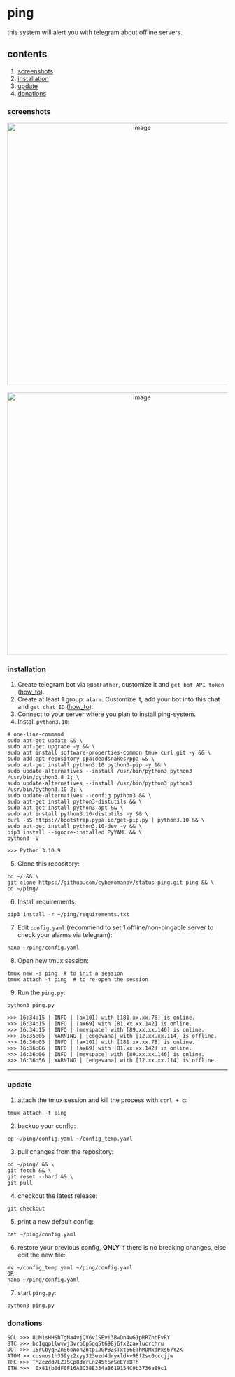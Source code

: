 # ping

this system will alert you with telegram about offline servers.

## contents
1. [screenshots](https://github.com/cyberomanov/status-ping#screenshots)
2. [installation](https://github.com/cyberomanov/status-ping#installation)
3. [update](https://github.com/cyberomanov/status-ping#update)
4. [donations](https://github.com/cyberomanov/status-ping#donations)

### screenshots

<p align="center">
<img width="600" alt="image" src="https://user-images.githubusercontent.com/41644451/209252582-ec7bb266-8cea-4409-a7e7-c631f7dc45c4.png">
<br> <br>
<img width="600" alt="image" src="https://user-images.githubusercontent.com/41644451/209252625-4b1ca66f-9423-4570-a1e5-1bf4d3f14d64.png">
</p>

### installation

1. Create telegram bot via `@BotFather`, customize it and `get bot API token` ([how_to](https://www.siteguarding.com/en/how-to-get-telegram-bot-api-token)).
2. Create at least 1 group: `alarm`. Customize it, add your bot into this chat and `get chat ID` ([how_to](https://stackoverflow.com/questions/32423837/telegram-bot-how-to-get-a-group-chat-id)).
3. Connect to your server where you plan to install ping-system.
4. Install `python3.10`:
```
# one-line-command
sudo apt-get update && \
sudo apt-get upgrade -y && \
sudo apt install software-properties-common tmux curl git -y && \
sudo add-apt-repository ppa:deadsnakes/ppa && \
sudo apt-get install python3.10 python3-pip -y && \
sudo update-alternatives --install /usr/bin/python3 python3 /usr/bin/python3.8 1; \
sudo update-alternatives --install /usr/bin/python3 python3 /usr/bin/python3.10 2; \
sudo update-alternatives --config python3 && \
sudo apt-get install python3-distutils && \
sudo apt-get install python3-apt && \
sudo apt install python3.10-distutils -y && \
curl -sS https://bootstrap.pypa.io/get-pip.py | python3.10 && \
sudo apt-get install python3.10-dev -y && \
pip3 install --ignore-installed PyYAML && \
python3 -V

>>> Python 3.10.9
```
5. Clone this repository:
```
cd ~/ && \
git clone https://github.com/cyberomanov/status-ping.git ping && \
cd ~/ping/
```
6. Install requirements:
```
pip3 install -r ~/ping/requirements.txt
```
7. Edit `config.yaml` (recommend to set 1 offline/non-pingable server to check your alarms via telegram):
```
nano ~/ping/config.yaml
```
8. Open new tmux session:
```
tmux new -s ping  # to init a session
tmux attach -t ping  # to re-open the session
```
9. Run the `ping.py`:
```
python3 ping.py

>>> 16:34:15 | INFO | [ax101] with [181.xx.xx.78] is online.
>>> 16:34:15 | INFO | [ax69] with [81.xx.xx.142] is online.
>>> 16:34:15 | INFO | [mevspace] with [89.xx.xx.146] is online.
>>> 16:35:05 | WARNING | [edgevana] with [12.xx.xx.114] is offline.
>>> 16:36:05 | INFO | [ax101] with [181.xx.xx.78] is online.
>>> 16:36:06 | INFO | [ax69] with [81.xx.xx.142] is online.
>>> 16:36:06 | INFO | [mevspace] with [89.xx.xx.146] is online.
>>> 16:36:56 | WARNING | [edgevana] with [12.xx.xx.114] is offline.
```

---------
### update

1. attach the tmux session and kill the process with `ctrl + c`:
```
tmux attach -t ping
```
2. backup your config:
```
cp ~/ping/config.yaml ~/config_temp.yaml
```
3. pull changes from the repository:
```
cd ~/ping/ && \
git fetch && \
git reset --hard && \
git pull
```
4. checkout the latest release:
```
git checkout
```
5. print a new default config:
```
cat ~/ping/config.yaml
```
6. restore your previous config, **ONLY** if there is no breaking changes, else edit the new file:
```
mv ~/config_temp.yaml ~/ping/config.yaml
OR
nano ~/ping/config.yaml
```
7. start `ping.py`:
```
python3 ping.py
```

### donations

```
SOL >>> 8UM1sHHShTgNa4vjQV6v1SEvi3BwDn4wG1pRRZnbFvRY
BTC >>> bc1qqpllwvwj3vrp6p5qq5t698j6fx2zaxlucrchru
DOT >>> 15rCbyqHZnS6oWon2ntp1JGPBZsTxt66EThMDMxdPxs67Y2K
ATOM >> cosmos1h359yz2xyy323ezd4dryxldkv98f2sc0cccjjw
TRC >>> TMZczdd7LZJSCp83WrLn245t6rSeEYeBTh
ETH >>>  0x81fb0dF0F16ABC3BE334aB619154C9b3736aB9c1
```
